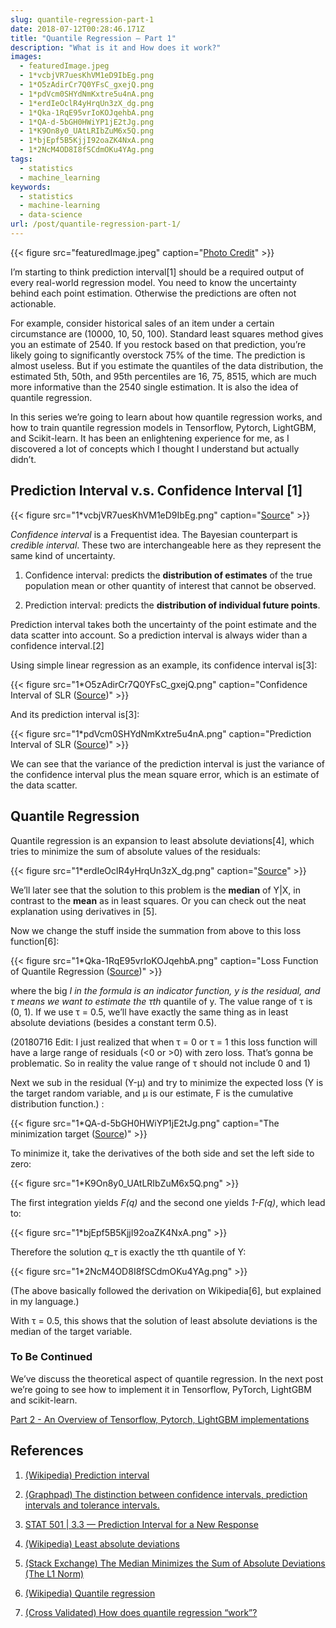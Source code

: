 ```yaml
---
slug: quantile-regression-part-1
date: 2018-07-12T00:28:46.171Z
title: "Quantile Regression — Part 1"
description: "What is it and How does it work?"
images:
  - featuredImage.jpeg
  - 1*vcbjVR7uesKhVM1eD9IbEg.png
  - 1*O5zAdirCr7Q0YFsC_gxejQ.png
  - 1*pdVcm0SHYdNmKxtre5u4nA.png
  - 1*erdIeOclR4yHrqUn3zX_dg.png
  - 1*Qka-1RqE95vrIoKOJqehbA.png
  - 1*QA-d-5bGH0HWiYP1jE2tJg.png
  - 1*K9On8y0_UAtLRIbZuM6x5Q.png
  - 1*bjEpf5B5KjjI92oaZK4NxA.png
  - 1*2NcM4OD8I8fSCdmOKu4YAg.png
tags:
  - statistics
  - machine_learning
keywords:
  - statistics
  - machine-learning
  - data-science
url: /post/quantile-regression-part-1/
---
```


{{< figure src="featuredImage.jpeg" caption="[Photo Credit](https://pixabay.com/en/oldtimer-mga-convertible-sports-car-3508052/)" >}}

I’m starting to think prediction interval[1] should be a required output of every real-world regression model. You need to know the uncertainty behind each point estimation. Otherwise the predictions are often not actionable.

For example, consider historical sales of an item under a certain circumstance are (10000, 10, 50, 100). Standard least squares method gives you an estimate of 2540. If you restock based on that prediction, you’re likely going to significantly overstock 75% of the time. The prediction is almost useless. But if you estimate the quantiles of the data distribution, the estimated 5th, 50th, and 95th percentiles are 16, 75, 8515, which are much more informative than the 2540 single estimation. It is also the idea of quantile regression.

In this series we’re going to learn about how quantile regression works, and how to train quantile regression models in Tensorflow, Pytorch, LightGBM, and Scikit-learn. It has been an enlightening experience for me, as I discovered a lot of concepts which I thought I understand but actually didn’t.

## Prediction Interval v.s. Confidence Interval [1]

{{< figure src="1*vcbjVR7uesKhVM1eD9IbEg.png" caption="[Source](https://www.researchgate.net/publication/267958281_Teacher_Certification_Exams_Predicting_Failure_on_the_TExES_History_8-12_Content_Exam_A_Nonparametric_Approach_using_Classification_Trees/figures?lo=1)" >}}

_Confidence interval_ is a Frequentist idea. The Bayesian counterpart is _credible interval_. These two are interchangeable here as they represent the same kind of uncertainty.

1. Confidence interval: predicts the **distribution of estimates** of the true population mean or other quantity of interest that cannot be observed.

1. Prediction interval: predicts the **distribution of individual future points**.

Prediction interval takes both the uncertainty of the point estimate and the data scatter into account. So a prediction interval is always wider than a confidence interval.[2]

Using simple linear regression as an example, its confidence interval is[3]:

{{< figure src="1*O5zAdirCr7Q0YFsC_gxejQ.png" caption="Confidence Interval of SLR ([Source](https://onlinecourses.science.psu.edu/stat501/node/274/))" >}}

And its prediction interval is[3]:

{{< figure src="1*pdVcm0SHYdNmKxtre5u4nA.png" caption="Prediction Interval of SLR ([Source](https://onlinecourses.science.psu.edu/stat501/node/274/))" >}}

We can see that the variance of the prediction interval is just the variance of the confidence interval plus the mean square error, which is an estimate of the data scatter.

## Quantile Regression

Quantile regression is an expansion to least absolute deviations[4], which tries to minimize the sum of absolute values of the residuals:

{{< figure src="1*erdIeOclR4yHrqUn3zX_dg.png" caption="[Source](https://www.wikiwand.com/en/Least_absolute_deviations)" >}}

We’ll later see that the solution to this problem is the **median** of Y|X, in contrast to the **mean** as in least squares. Or you can check out the neat explanation using derivatives in [5].

Now we change the stuff inside the summation from above to this loss function[6]:

{{< figure src="1*Qka-1RqE95vrIoKOJqehbA.png" caption="Loss Function of Quantile Regression ([Source](https://www.wikiwand.com/en/Quantile_regression))" >}}

where the big *I *in the formula is an indicator function, y is the residual, and τ means we want to estimate the τ*th* quantile of y. The value range of τ is (0, 1). If we use τ = 0.5, we’ll have exactly the same thing as in least absolute deviations (besides a constant term 0.5).

(20180716 Edit: I just realized that when τ = 0 or τ = 1 this loss function will have a large range of residuals (&lt;0 or &gt;0) with zero loss. That’s gonna be problematic. So in reality the value range of τ should not include 0 and 1)

Next we sub in the residual (Y-μ) and try to minimize the expected loss (Y is the target random variable, and μ is our estimate, F is the cumulative distribution function.) :

{{< figure src="1*QA-d-5bGH0HWiYP1jE2tJg.png" caption="The minimization target ([Source](https://www.wikiwand.com/en/Quantile_regression))" >}}

To minimize it, take the derivatives of the both side and set the left side to zero:

{{< figure src="1*K9On8y0_UAtLRIbZuM6x5Q.png" >}}

The first integration yields _F(q)_ and the second one yields _1-F(q)_, which lead to:

{{< figure src="1*bjEpf5B5KjjI92oaZK4NxA.png" >}}

Therefore the solution _q_τ_ is exactly the τth quantile of Y:

{{< figure src="1*2NcM4OD8I8fSCdmOKu4YAg.png" >}}

(The above basically followed the derivation on Wikipedia[6], but explained in my language.)

With τ = 0.5, this shows that the solution of least absolute deviations is the median of the target variable.

### To Be Continued

We’ve discuss the theoretical aspect of quantile regression. In the next post we’re going to see how to implement it in Tensorflow, PyTorch, LightGBM and scikit-learn.

[Part 2 - An Overview of Tensorflow, Pytorch, LightGBM implementations](https://medium.com/the-artificial-impostor/quantile-regression-part-2-6fdbc26b2629)

## References

1. [(Wikipedia) Prediction interval](https://www.wikiwand.com/en/Prediction_interval)

1. [(Graphpad) The distinction between confidence intervals, prediction intervals and tolerance intervals.](https://www.graphpad.com/support/faq/the-distinction-between-confidence-intervals-prediction-intervals-and-tolerance-intervals/)

1. [STAT 501 | 3.3 — Prediction Interval for a New Response](https://onlinecourses.science.psu.edu/stat501/node/274/)

1. [(Wikipedia) Least absolute deviations](https://www.wikiwand.com/en/Least_absolute_deviations)

1. [(Stack Exchange) The Median Minimizes the Sum of Absolute Deviations (The L1 Norm)](https://math.stackexchange.com/questions/113270/the-median-minimizes-the-sum-of-absolute-deviations-the-l-1-norm)

1. [(Wikipedia) Quantile regression](https://www.wikiwand.com/en/Quantile_regression)

1. [(Cross Validated) How does quantile regression “work”?](https://stats.stackexchange.com/questions/160354/how-does-quantile-regression-work)
